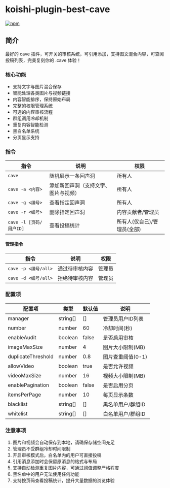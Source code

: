 # koishi-plugin-best-cave

[![npm](https://img.shields.io/npm/v/koishi-plugin-best-cave?style=flat-square)](https://www.npmjs.com/package/koishi-plugin-best-cave)

## 简介

最好的 cave 插件，可开关的审核系统，可引用添加，支持图文混合内容，可查阅投稿列表，完美复刻你的 .cave 体验！

### 核心功能

- 支持文字与图片混合保存
- 智能处理各类图片与视频链接
- 内容智能排序，保持原始布局
- 完整的权限管理系统
- 可选的内容审核流程
- 群组调用冷却机制
- 重复内容智能检测
- 黑白名单系统
- 分页显示支持

### 指令

| 指令 | 说明 | 权限 |
|------|------|------|
| `cave` | 随机展示一条回声洞 | 所有人 |
| `cave -a <内容>` | 添加新回声洞（支持文字、图片与视频） | 所有人 |
| `cave -g <编号>` | 查看指定回声洞 | 所有人 |
| `cave -r <编号>` | 删除指定回声洞 | 内容贡献者/管理员 |
| `cave -l [页码/用户ID]` | 查看投稿统计 | 所有人(仅自己)/管理员(全部) |

#### 管理指令

| 指令 | 说明 | 权限 |
|------|------|------|
| `cave -p <编号/all>` | 通过待审核内容 | 管理员 |
| `cave -d <编号/all>` | 拒绝待审核内容 | 管理员 |

### 配置项

| 配置项 | 类型 | 默认值 | 说明 |
|--------|------|--------|------|
| manager | string[] | [] | 管理员用户ID列表 |
| number | number | 60 | 冷却时间(秒) |
| enableAudit | boolean | false | 是否启用审核 |
| imageMaxSize | number | 4 | 图片大小限制(MB) |
| duplicateThreshold | number | 0.8 | 图片查重阈值(0-1) |
| allowVideo | boolean | true | 是否允许视频 |
| videoMaxSize | number | 16 | 视频大小限制(MB) |
| enablePagination | boolean | false | 是否启用分页 |
| itemsPerPage | number | 10 | 每页显示条数 |
| blacklist | string[] | [] | 黑名单用户/群组ID |
| whitelist | string[] | [] | 白名单用户/群组ID |

### 注意事项

1. 图片和视频会自动保存到本地，请确保存储空间充足
2. 管理员不受群组冷却时间限制
3. 开启审核模式后，白名单内的用户可直接投稿
4. 引用消息添加时会保留原消息的格式与布局
5. 支持自动检测重复图片内容，可通过阈值调整严格程度
6. 黑名单中的用户无法使用任何功能
7. 支持按页码查看投稿统计，提升大量数据的浏览体验
